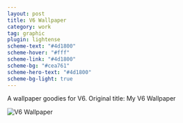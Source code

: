 ```yaml
---
layout: post
title: V6 Wallpaper
category: work
tag: graphic
plugin: lightense
scheme-text: "#4d1800"
scheme-hover: "#fff"
scheme-link: "#4d1800"
scheme-bg: "#cea761"
scheme-hero-text: "#4d1800"
scheme-bg-light: true
---
```


A wallpaper goodies for V6. Original title: My V6 Wallpaper

<p><img src="{{ site.file }}/work/my_v6_wallpaper.jpg" class="size-large" alt="V6 Wallpaper" data-lightense-background="#cea761"></p>
